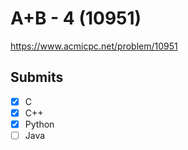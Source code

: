 # A+B - 4 (10951)

https://www.acmicpc.net/problem/10951

## Submits

- [x] C
- [x] C++
- [x] Python
- [ ] Java